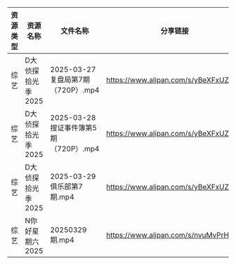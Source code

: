 | 资源类型 | 资源名称        | 文件名称                          | 分享链接                                 | 更新时间                |
| ---- | ----------- | ----------------------------- | ------------------------------------ | ------------------- |
| 综艺   | D大侦探拾光季2025 | 2025-03-27 复盘局第7期（720P）.mp4   | https://www.alipan.com/s/yBeXFxUZNbB | 2025-03-30 00:08:23 |
| 综艺   | D大侦探拾光季2025 | 2025-03-28 搜证事件簿第5期（720P）.mp4 | https://www.alipan.com/s/yBeXFxUZNbB | 2025-03-30 00:08:23 |
| 综艺   | D大侦探拾光季2025 | 2025-03-29 俱乐部第7期.mp4         | https://www.alipan.com/s/yBeXFxUZNbB | 2025-03-30 00:08:23 |
| 综艺   | N你好星期六2025  | 20250329期.mp4                 | https://www.alipan.com/s/nvuMvPrHLGa | 2025-03-30 00:09:08 |
